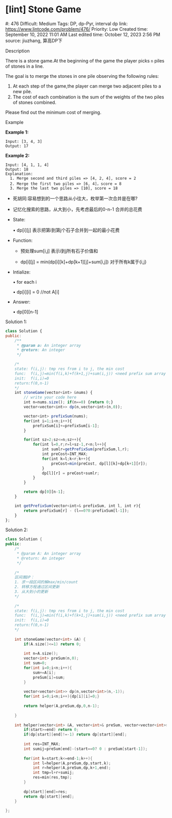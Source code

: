# [lint] Stone Game

#: 476
Difficult: Medium
Tags: DP, dp-Pyr, interval dp
link: https://www.lintcode.com/problem/476/
Priority: Low
Created time: September 10, 2022 11:01 AM
Last edited time: October 12, 2023 2:56 PM
source: jiuzhang, 算高DP下

Description

There is a stone game.At the beginning of the game the player picks `n` piles of stones in a line.

The goal is to merge the stones in one pile observing the following rules:

1. At each step of the game,the player can merge two adjacent piles to a new pile.
2. The cost of each combination is the sum of the weights of the two piles of stones combined.

Please find out the minimum cost of merging.

Example

**Example 1:**

```
Input: [3, 4, 3]
Output: 17

```

**Example 2:**

```
Input: [4, 1, 1, 4]
Output: 18
Explanation:
  1. Merge second and third piles => [4, 2, 4], score = 2
  2. Merge the first two piles => [6, 4]，score = 8
  3. Merge the last two piles => [10], score = 18

```

- 死胡同:容易想到的一个思路从小往大，枚举第一次合并是在哪?
- 记忆化搜索的思路，从大到小，先考虑最后的0-n-1 合并的总花费
- State:
    
    • dp[i][j] 表示把第i到第j个石子合并到一起的最小花费
    
- Function:
    
    * 预处理sum[i,j] 表示i到j所有石子价值和
    
    * dp[i][j] = min(dp[i][k]+dp[k+1][j]+sum[i,j]) 对于所有k属于{i,j}
    
- Intialize:
    
    • for each i
    
    • dp[i][i] = 0 //not A[i]
    
- Answer:
    
    • dp[0][n-1]
    

Solution 1:

```jsx
class Solution {
public:
    /**
     * @param a: An integer array
     * @return: An integer
     */

    /*
    state: f(i,j): tmp res from i to j, the min cost
    func:  f(i,j)=min(f(i,k)+f(k+1,j)+sum(i,j)) <need prefix sum array here>
    init:  f(i,i)=0
    return:f(0,n-1)
    */
    int stoneGame(vector<int> &nums) {
        // write your code here
        int n=nums.size(); if(n==0) {return 0;}
        vector<vector<int>> dp(n,vector<int>(n,0));

        vector<int> prefixSum(nums);
        for(int i=1;i<n;i++){
            prefixSum[i]+=prefixSum[i-1];
        }

        for(int sz=2;sz<=n;sz++){
            for(int l=0,r;r=l+sz-1,r<n;l++){
                int sumlr=getPrefixSum(prefixSum,l,r);
                int preCost=INT_MAX;
                for(int k=l;k<r;k++){
                    preCost=min(preCost, dp[l][k]+dp[k+1][r]);
                }
                dp[l][r] = preCost+sumlr;
            }
        }

        return dp[0][n-1];
    }

    int getPrefixSum(vector<int>& prefixSum, int l, int r){
        return prefixSum[r] - (l==0?0:prefixSum[l-1]);
    }
};
```

Solution 2:

```cpp
class Solution {
public:
    /*
     * @param A: An integer array
     * @return: An integer
     */
    
    /*
    区间类DP：
    1. 求一段区间的解max/min/count
    2. 转移方程通过区间更新
    3. 从大到小的更新
    */
    
    /*
    state: f(i,j): tmp res from i to j, the min cost
    func:  f(i,j)=min(f(i,k)+f(k+1,j)+sum(i,j)) <need prefix sum array here>
    init:  f(i,i)=0
    return:f(0,n-1)
    */
     
    int stoneGame(vector<int> &A) {
        if(A.size()<=1) return 0;
        
        int n=A.size();
        vector<int> preSum(n,0);
        int sum=0;
        for(int i=0;i<n;i++){
            sum+=A[i];
            preSum[i]=sum;
        }
        
        vector<vector<int>> dp(n,vector<int>(n,-1));
        for(int i=0;i<n;i++){dp[i][i]=0;}
        
        return helper(A,preSum,dp,0,n-1);
        
    }
    
    int helper(vector<int> &A, vector<int>& preSum, vector<vector<int>>& dp, int start, int end){
        if(start>=end) return 0;
        if(dp[start][end]!=-1) return dp[start][end];
        
        int res=INT_MAX;
        int sumij=preSum[end]-(start==0? 0 : preSum[start-1]);
        
        for(int k=start;k<=end-1;k++){
            int l=helper(A,preSum,dp,start,k);
            int r=helper(A,preSum,dp,k+1,end);
            int tmp=l+r+sumij;
            res=min(res,tmp);
        }
        
        dp[start][end]=res;
        return dp[start][end];
    }
    
};
```